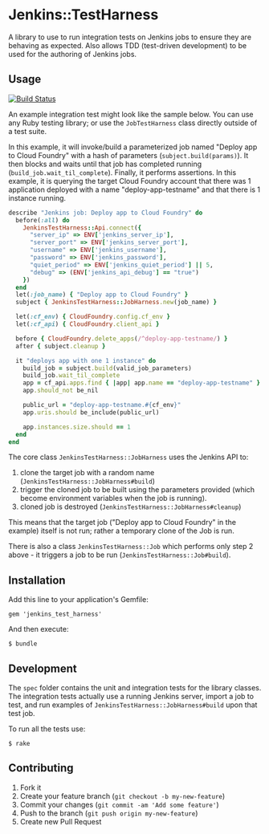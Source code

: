 # Jenkins::TestHarness

A library to use to run integration tests on Jenkins jobs to ensure they are behaving as expected. Also allows TDD (test-driven development) to be used for the authoring of Jenkins jobs.

## Usage

[![Build Status](https://travis-ci.org/drnic/jenkins-test-harness.png?branch=master)](https://travis-ci.org/drnic/jenkins-test-harness)

An example integration test might look like the sample below. You can use any Ruby testing library; or use the `JobTestHarness` class directly outside of a test suite.

In this example, it will invoke/build a parameterized job named "Deploy app to Cloud Foundry" with a hash of parameters (`subject.build(params)`). It then blocks and waits until that job has completed running (`build_job.wait_til_complete`). Finally, it performs assertions. In this example, it is querying the target Cloud Foundry account that there was 1 application deployed with a name "deploy-app-testname" and that there is 1 instance running.

``` ruby
describe "Jenkins job: Deploy app to Cloud Foundry" do
  before(:all) do
    JenkinsTestHarness::Api.connect({
      "server_ip" => ENV['jenkins_server_ip'],
      "server_port" => ENV['jenkins_server_port'],
      "username" => ENV['jenkins_username'],
      "password" => ENV['jenkins_password'],
      "quiet_period" => ENV['jenkins_quiet_period'] || 5,
      "debug" => (ENV['jenkins_api_debug'] == "true")
    })
  end
  let(:job_name) { "Deploy app to Cloud Foundry" }
  subject { JenkinsTestHarness::JobHarness.new(job_name) }

  let(:cf_env) { CloudFoundry.config.cf_env }
  let(:cf_api) { CloudFoundry.client_api }

  before { CloudFoundry.delete_apps(/^deploy-app-testname/) }
  after { subject.cleanup }

  it "deploys app with one 1 instance" do
    build_job = subject.build(valid_job_parameters)
    build_job.wait_til_complete
    app = cf_api.apps.find { |app| app.name == "deploy-app-testname" }
    app.should_not be_nil

    public_url = "deploy-app-testname.#{cf_env}"
    app.uris.should be_include(public_url)

    app.instances.size.should == 1
  end
end
```

The core class `JenkinsTestHarness::JobHarness` uses the Jenkins API to:

1. clone the target job with a random name (`JenkinsTestHarness::JobHarness#build`)
2. trigger the cloned job to be built using the parameters provided (which become environment variables when the job is running).
3. cloned job is destroyed (`JenkinsTestHarness::JobHarness#cleanup`)

This means that the target job ("Deploy app to Cloud Foundry" in the example) itself is not run; rather a temporary clone of the Job is run.

There is also a class `JenkinsTestHarness::Job` which performs only step 2 above - it triggers a job to be run (`JenkinsTestHarness::Job#build`).

## Installation

Add this line to your application's Gemfile:

    gem 'jenkins_test_harness'

And then execute:

    $ bundle

## Development

The `spec` folder contains the unit and integration tests for the library classes. The integration tests actually use a running Jenkins server, import a job to test, and run examples of `JenkinsTestHarness::JobHarness#build` upon that test job.

To run all the tests use:

```
$ rake
```

## Contributing

1. Fork it
2. Create your feature branch (`git checkout -b my-new-feature`)
3. Commit your changes (`git commit -am 'Add some feature'`)
4. Push to the branch (`git push origin my-new-feature`)
5. Create new Pull Request
